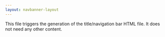 ```yaml
---
layout: navbanner-layout
---
```

This file triggers the generation of the title/navigation bar HTML file.
It does not need any other content.
